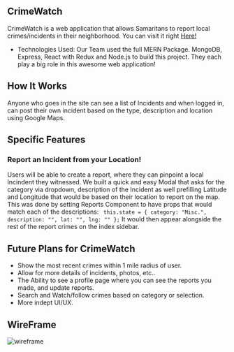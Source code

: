 ## CrimeWatch
CrimeWatch is a web application that allows Samaritans to report local crimes/incidents in their neighborhood. You can visit it right [Here!](https://crime-watch.herokuapp.com/)

* Technologies Used:
Our Team used the full MERN Package. MongoDB, Express, React with Redux and Node.js to build this project. They each play a big role in this awesome web application!

## How It Works
Anyone who goes in the site can see a list of Incidents and when logged in, can post their own incident based on the type, description and location using Google Maps.

## Specific Features

### Report an Incident from your Location!

Users will be able to create a report, where they can pinpoint a local Incindent they witnessed. We built a quick and easy Modal that asks for the category via dropdown, description of the Incident as well prefilling Latitude and Longitude that would be based on their location to report on the map. This was done by setting Reports Component to have props that would match each of the descriptions:
`` this.state = {
          category: "Misc.",
          description: "",
          lat: "",
          lng: ""
        };``
 It would then appear alongside the rest of the report crimes on the index sidebar.



## Future Plans for CrimeWatch

* Show the most recent crimes within 1 mile radius of user.
* Allow for more details of incidents, photos, etc..
* The Ability to see a profile page where you can see the reports you made, and update reports.
* Search and Watch/follow crimes based on category or selection. 
* More indept UI/UX. 

## WireFrame

![wireframe](https://github.com/MahmudAhmed/CrimeWatch/blob/master/crimewatch.png)
